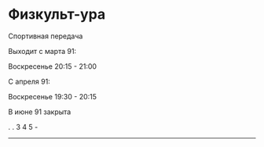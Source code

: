 # Физкульт-ура

Спортивная передача

Выходит с марта 91:

Воскресенье 20:15 - 21:00

С апреля 91:

Воскресенье 19:30 - 20:15

В июне 91 закрыта

.   .   3   4   5   -
-   -   -   -
